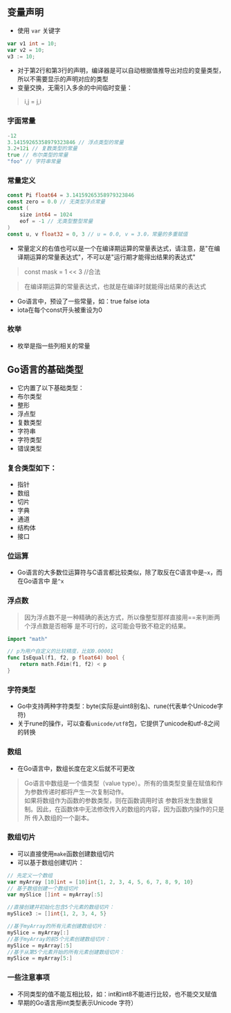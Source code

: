 ## 变量声明
* 使用 `var` 关键字

```go
var v1 int = 10;
var v2 = 10;
v3 := 10;
```

* 对于第2行和第3行的声明，编译器是可以自动根据值推导出对应的变量类型，所以不需要显示的声明对应的类型
* 变量交换，无需引入多余的中间临时变量：
>i,j = j,i

### 字面常量

```go
-12
3.14159265358979323846 // 浮点类型的常量
3.2+12i // 复数类型的常量 
true // 布尔类型的常量 
"foo" // 字符串常量
```

### 常量定义

```go
const Pi float64 = 3.14159265358979323846 
const zero = 0.0 // 无类型浮点常量 
const (
    size int64 = 1024
    eof = -1 // 无类型整型常量 
)
const u, v float32 = 0, 3 // u = 0.0, v = 3.0，常量的多重赋值
```

* 常量定义的右值也可以是一个在编译期运算的常量表达式，请注意，是"在编译期运算的常量表达式"，不可以是"运行期才能得出结果的表达式"
>const mask = 1 << 3 //合法

>在编译期运算的常量表达式，也就是在编译时就能得出结果的表达式

* Go语言中，预设了一些常量，如：true false iota
* iota在每个const开头被重设为0

### 枚举
* 枚举是指一些列相关的常量

## Go语言的基础类型
* 它内置了以下基础类型：
* 布尔类型
* 整形
* 浮点型
* 复数类型
* 字符串
* 字符类型
* 错误类型

### 复合类型如下：
* 指针
* 数组
* 切片
* 字典
* 通道
* 结构体
* 接口

### 位运算
* Go语言的大多数位运算符与C语言都比较类似，除了取反在C语言中是`~x`，而在Go语言中 是`^x`

### 浮点数
>因为浮点数不是一种精确的表达方式，所以像整型那样直接用==来判断两个浮点数是否相等 是不可行的，这可能会导致不稳定的结果。<br>

```go
import "math"

// p为用户自定义的比较精度，比如0.00001 
func IsEqual(f1, f2, p float64) bool { 
    return math.Fdim(f1, f2) < p 
}
```

### 字符类型
* Go中支持两种字符类型：byte(实际是uint8别名)、rune(代表单个Unicode字符)
* 关于rune的操作，可以查看`unicode/utf8`包，它提供了unicode和utf-8之间的转换

### 数组
* 在Go语言中，数组长度在定义后就不可更改
>Go语言中数组是一个值类型（value type）。所有的值类型变量在赋值和作为参数传递时都将产生一次复制动作。<br>
如果将数组作为函数的参数类型，则在函数调用时该 参数将发生数据复制。因此，在函数体中无法修改传入的数组的内容，因为函数内操作的只是所 传入数组的一个副本。

### 数组切片
* 可以直接使用`make`函数创建数组切片
* 可以基于数组创建切片：

```go
// 先定义一个数组 
var myArray [10]int = [10]int{1, 2, 3, 4, 5, 6, 7, 8, 9, 10}
// 基于数组创建一个数组切片 
var mySlice []int = myArray[:5]

//直接创建并初始化包含5个元素的数组切片：
mySlice3 := []int{1, 2, 3, 4, 5}

//基于myArray的所有元素创建数组切片：
mySlice = myArray[:]
//基于myArray的前5个元素创建数组切片：
mySlice = myArray[:5]
//基于从第5个元素开始的所有元素创建数组切片：
mySlice = myArray[5:]
```


### 一些注意事项
* 不同类型的值不能互相比较，如：int和int8不能进行比较，也不能交叉赋值
* 早期的Go语言用int类型表示Unicode 字符）







